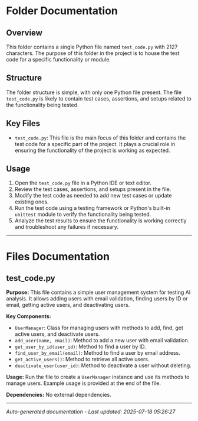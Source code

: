 # Folder Documentation

## Overview
This folder contains a single Python file named `test_code.py` with 2127 characters. The purpose of this folder in the project is to house the test code for a specific functionality or module.

## Structure
The folder structure is simple, with only one Python file present. The file `test_code.py` is likely to contain test cases, assertions, and setups related to the functionality being tested.

## Key Files
- `test_code.py`: This file is the main focus of this folder and contains the test code for a specific part of the project. It plays a crucial role in ensuring the functionality of the project is working as expected.

## Usage
1. Open the `test_code.py` file in a Python IDE or text editor.
2. Review the test cases, assertions, and setups present in the file.
3. Modify the test code as needed to add new test cases or update existing ones.
4. Run the test code using a testing framework or Python's built-in `unittest` module to verify the functionality being tested.
5. Analyze the test results to ensure the functionality is working correctly and troubleshoot any failures if necessary.

---

# Files Documentation

## test_code.py

**Purpose:** This file contains a simple user management system for testing AI analysis. It allows adding users with email validation, finding users by ID or email, getting active users, and deactivating users.

**Key Components:**
- `UserManager`: Class for managing users with methods to add, find, get active users, and deactivate users.
- `add_user(name, email)`: Method to add a new user with email validation.
- `get_user_by_id(user_id)`: Method to find a user by ID.
- `find_user_by_email(email)`: Method to find a user by email address.
- `get_active_users()`: Method to retrieve all active users.
- `deactivate_user(user_id)`: Method to deactivate a user without deleting.

**Usage:** Run the file to create a `UserManager` instance and use its methods to manage users. Example usage is provided at the end of the file.

**Dependencies:** No external dependencies.

---
*Auto-generated documentation - Last updated: 2025-07-18 05:26:27*
